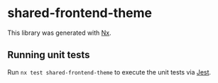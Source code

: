 # shared-frontend-theme

This library was generated with [Nx](https://nx.dev).

## Running unit tests

Run `nx test shared-frontend-theme` to execute the unit tests via [Jest](https://jestjs.io).
